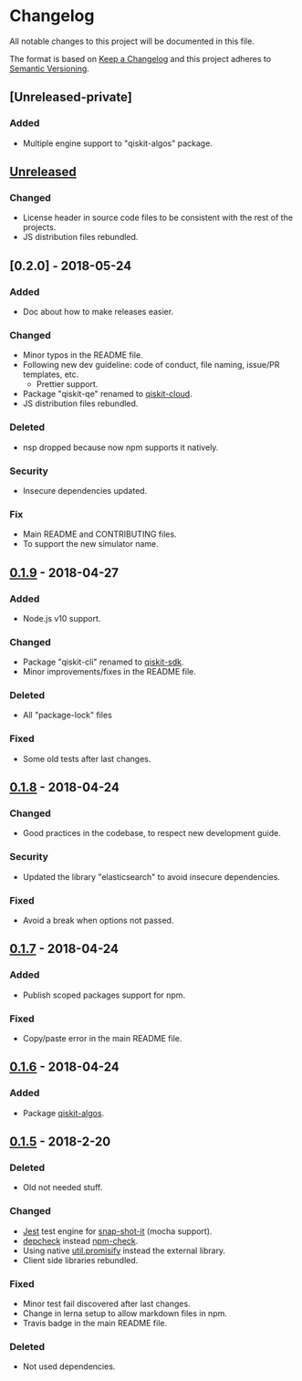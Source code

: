 # Changelog

All notable changes to this project will be documented in this file.

The format is based on [Keep a Changelog](http://keepachangelog.com/en/1.0.0/)
and this project adheres to [Semantic Versioning](http://semver.org/spec/v2.0.0.html).

## [Unreleased-private]

### Added

* Multiple engine support to "qiskit-algos" package.

## [Unreleased]

### Changed

* License header in source code files to be consistent with the rest of the projects.
* JS distribution files rebundled.

## [0.2.0] - 2018-05-24

### Added

* Doc about how to make releases easier.

### Changed

* Minor typos in the README file.
* Following new dev guideline: code of conduct, file naming, issue/PR templates, etc.
  * Prettier support.
* Package "qiskit-qe" renamed to [qiskit-cloud](https://github.com/QISKit/qiskit-sdk-js/tree/master/packages/qiskit-cloud).
* JS distribution files rebundled.

### Deleted

* nsp dropped because now npm supports it natively.

### Security

* Insecure dependencies updated.

### Fix

* Main README and CONTRIBUTING files.
* To support the new simulator name.

## [0.1.9] - 2018-04-27

### Added

* Node.js v10 support.

### Changed

* Package "qiskit-cli" renamed to [qiskit-sdk](https://github.com/QISKit/qiskit-sdk-js/tree/master/packages/qiskit-sdk).
* Minor improvements/fixes in the README file.

### Deleted

* All "package-lock" files

### Fixed

* Some old tests after last changes.

## [0.1.8] - 2018-04-24

### Changed

* Good practices in the codebase, to respect new development guide.

### Security

* Updated the library "elasticsearch" to avoid insecure dependencies.

### Fixed

* Avoid a break when options not passed.

## [0.1.7] - 2018-04-24

### Added

* Publish scoped packages support for npm.

### Fixed

* Copy/paste error in the main README file.

## [0.1.6] - 2018-04-24

### Added

* Package [qiskit-algos](https://github.com/QISKit/qiskit-sdk-js/tree/master/packages/qiskit-algos).

## [0.1.5] - 2018-2-20

### Deleted

* Old not needed stuff.

### Changed

* [Jest](https://facebook.github.io/jest) test engine for [snap-shot-it](https://github.com/bahmutov/snap-shot-it) (mocha support).
* [depcheck](https://www.npmjs.com/package/depcheck) instead [npm-check](https://www.npmjs.com/package/npm-check).
* Using native [util.promisify](https://nodejs.org/api/util.html#util_util_promisify_original) instead the external library.
* Client side libraries rebundled.

### Fixed

* Minor test fail discovered after last changes.
* Change in lerna setup to allow markdown files in npm.
* Travis badge in the main README file.

### Deleted

* Not used dependencies.

[unreleased]: https://github.com/QISKit/qiskit-sdk-js/compare/v0.1.9...HEAD
[0.1.9]: https://github.com/QISKit/qiskit-sdk-js/compare/v0.1.8...v0.1.9
[0.1.8]: https://github.com/QISKit/qiskit-sdk-js/compare/v0.1.7...v0.1.8
[0.1.7]: https://github.com/QISKit/qiskit-sdk-js/compare/v0.1.6...v0.1.7
[0.1.6]: https://github.com/QISKit/qiskit-sdk-js/compare/v0.1.5...v0.1.6
[0.1.5]: https://github.com/QISKit/qiskit-sdk-js/compare/170b827423cb605c99c599a0be2ab526359bac76...v0.1.5
